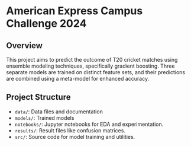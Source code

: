 # American Express Campus Challenge 2024

## Overview
This project aims to predict the outcome of T20 cricket matches using ensemble modeling techniques, specifically gradient boosting. Three separate models are trained on distinct feature sets, and their predictions are combined using a meta-model for enhanced accuracy.

## Project Structure
- `data/`: Data files and documentation
- `models/`: Trained models
- `notebooks/`: Jupyter notebooks for EDA and experimentation.
- `results/`: Result files like confusion matrices.
- `src/`: Source code for model training and utilities.

